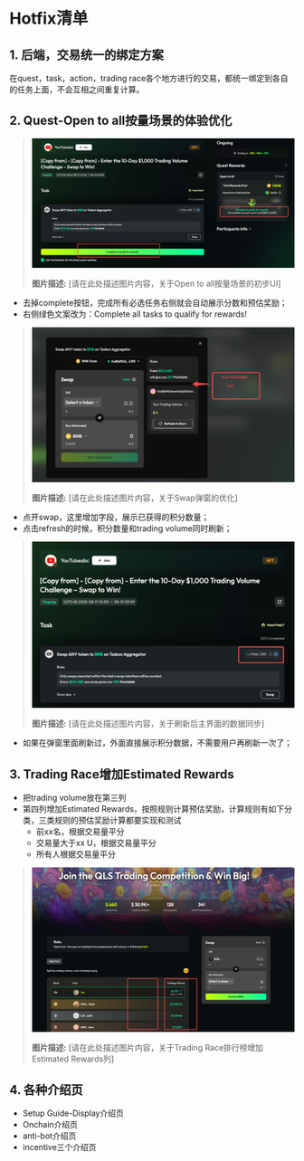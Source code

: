 # Hotfix清单

## 1. 后端，交易统一的绑定方案

在quest，task，action，trading race各个地方进行的交易，都统一绑定到各自的任务上面，不会互相之间重复计算。

## 2. Quest-Open to all按量场景的体验优化

> ![](./media/image48.png)
>
> **图片描述:** [请在此处描述图片内容，关于Open to all按量场景的初步UI]

*   去掉complete按钮，完成所有必选任务右侧就会自动展示分数和预估奖励；
*   右侧绿色文案改为：Complete all tasks to qualify for rewards!

> ![](./media/image49.png)
>
> **图片描述:** [请在此处描述图片内容，关于Swap弹窗的优化]

*   点开swap，这里增加字段，展示已获得的积分数量；
*   点击refresh的时候，积分数量和trading volume同时刷新；

> ![](./media/image50.png)
>
> **图片描述:** [请在此处描述图片内容，关于刷新后主界面的数据同步]

*   如果在弹窗里面刷新过，外面直接展示积分数据，不需要用户再刷新一次了；

## 3. Trading Race增加Estimated Rewards

*   把trading volume放在第三列
*   第四列增加Estimated Rewards，按照规则计算预估奖励，计算规则有如下分类，三类规则的预估奖励计算都要实现和测试
    *   前xx名，根据交易量平分
    *   交易量大于xx U，根据交易量平分
    *   所有人根据交易量平分

> ![](./media/image51.png)
>
> **图片描述:** [请在此处描述图片内容，关于Trading Race排行榜增加Estimated Rewards列]

## 4. 各种介绍页

*   Setup Guide-Display介绍页
*   Onchain介绍页
*   anti-bot介绍页
*   incentive三个介绍页
